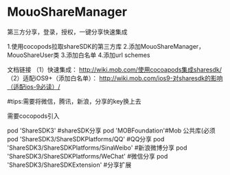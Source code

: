 # MouoShareManager
第三方分享，登录，授权，一键分享快速集成

1.使用cocopods拉取shareSDK的第三方库
2.添加MouoShareManager，MouoShareUser类
3.添加白名单
4.添加url schemes

文档链接
（1）快速集成：
http://wiki.mob.com/使用cocoapods集成sharesdk/
（2）适配iOS9+（添加白名单）：
http://wiki.mob.com/ios9-对sharesdk的影响（适配ios-9必读）/

#tips:需要将微信，腾讯，新浪，分享的key换上去

需要cocopods引入

pod 'ShareSDK3'    #shareSDK分享
pod 'MOBFoundation'#Mob 公共库(必须
pod 'ShareSDK3/ShareSDKPlatforms/QQ'        #QQ分享
pod 'ShareSDK3/ShareSDKPlatforms/SinaWeibo' #新浪微博分享
pod 'ShareSDK3/ShareSDKPlatforms/WeChat'    #微信分享
pod 'ShareSDK3/ShareSDKExtension'           #分享扩展


